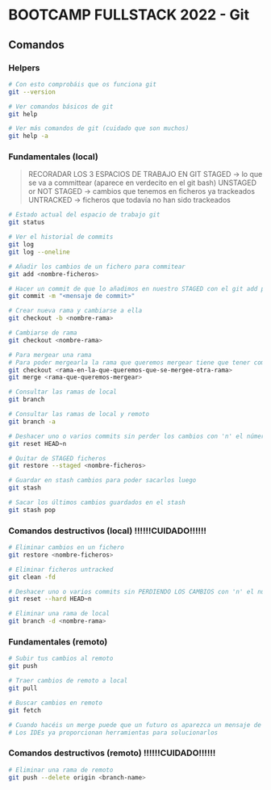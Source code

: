 # BOOTCAMP FULLSTACK 2022 - Git

## Comandos

### Helpers

```sh
# Con esto comprobáis que os funciona git
git --version

# Ver comandos básicos de git
git help

# Ver más comandos de git (cuidado que son muchos)
git help -a
```

### Fundamentales (local)

> RECORADAR LOS 3 ESPACIOS DE TRABAJO EN GIT
>   STAGED -> lo que se va a committear (aparece en verdecito en el git bash)
>   UNSTAGED or NOT STAGED -> cambios que tenemos en ficheros ya trackeados
>   UNTRACKED -> ficheros que todavía no han sido trackeados

```sh
# Estado actual del espacio de trabajo git
git status

# Ver el historial de commits
git log
git log --oneline

# Añadir los cambios de un fichero para commitear
git add <nombre-ficheros>

# Hacer un commit de que lo añadimos en nuestro STAGED con el git add para commitear
git commit -m "<mensaje de commit>"

# Crear nueva rama y cambiarse a ella
git checkout -b <nombre-rama>

# Cambiarse de rama
git checkout <nombre-rama>

# Para mergear una rama
# Para poder mergearla la rama que queremos mergear tiene que tener commits
git checkout <rama-en-la-que-queremos-que-se-mergee-otra-rama>
git merge <rama-que-queremos-mergear>

# Consultar las ramas de local
git branch

# Consultar las ramas de local y remoto
git branch -a

# Deshacer uno o varios commits sin perder los cambios con 'n' el número de commits a deshacer
git reset HEAD~n

# Quitar de STAGED ficheros
git restore --staged <nombre-ficheros>

# Guardar en stash cambios para poder sacarlos luego
git stash

# Sacar los últimos cambios guardados en el stash
git stash pop
```

### Comandos destructivos (local) !!!!!!CUIDADO!!!!!!
```sh
# Eliminar cambios en un fichero
git restore <nombre-ficheros>

# Eliminar ficheros untracked
git clean -fd

# Deshacer uno o varios commits sin PERDIENDO LOS CAMBIOS con 'n' el número de commits a deshacer
git reset --hard HEAD~n

# Eliminar una rama de local
git branch -d <nombre-rama>
```

### Fundamentales (remoto)
```sh
# Subir tus cambios al remoto
git push

# Traer cambios de remoto a local
git pull

# Buscar cambios en remoto
git fetch

# Cuando hacéis un merge puede que un futuro os aparezca un mensaje de que hubo conflictos
# Los IDEs ya proporcionan herramientas para solucionarlos
```

### Comandos destructivos (remoto) !!!!!!CUIDADO!!!!!!
```sh
# Eliminar una rama de remoto
git push --delete origin <branch-name>
```